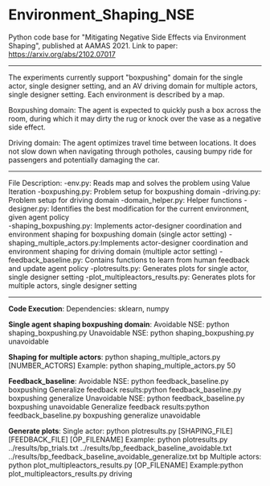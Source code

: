 # Environment_Shaping_NSE
Python code base for "Mitigating Negative Side Effects via Environment Shaping", published at AAMAS 2021. 
Link to paper: https://arxiv.org/abs/2102.07017

-----------------------------------------------------------------------------------------------------------
The experiments currently support "boxpushing" domain for the single actor, single designer setting, and an AV driving domain for multiple actors, single designer setting. Each environment is described by a map.

Boxpushing domain: The agent is expected to quickly push a box across the room, during which it may dirty the rug or knock over the vase as a negative side effect. 

Driving domain: The agent optimizes travel time between locations. It does not slow down when navigating through potholes, causing bumpy ride for passengers and potentially damaging the car. 

-----------------------------------------------------------------------------------------------------------
File Description:
-env.py: Reads map and solves the problem using Value Iteration
-boxpushing.py: Problem setup for boxpushing domain 
-driving.py: Problem setup for driving domain
-domain_helper.py: Helper functions
-designer.py: Identifies the best modification for the current environment, given agent policy  
-shaping_boxpushing.py: Implements actor-designer coordination and environment shaping for boxpushing domain (single actor setting)
-shaping_multiple_actors.py:Implements actor-designer coordination and environment shaping for driving domain (multiple actor setting)
-feedback_baseline.py: Contains functions to learn from human feedback and update agent policy
-plotresults.py: Generates plots for single actor, single designer setting
-plot_multipleactors_results.py: Generates plots for multiple actors, single designer setting

-----------------------------------------------------------------------------------------------------------

**Code Execution**:
Dependencies: sklearn, numpy

**Single agent shaping boxpushing domain**:
Avoidable NSE: python shaping_boxpushing.py 
Unavoidable NSE: python shaping_boxpushing.py unavoidable

**Shaping for multiple actors**:
python shaping_multiple_actors.py [NUMBER_ACTORS]
Example: python shaping_multiple_actors.py 50

**Feedback_baseline**:
Avoidable NSE: python feedback_baseline.py boxpushing
Generalize feedback results:python feedback_baseline.py boxpushing generalize
Unavoidable NSE: python feedback_baseline.py boxpushing unavoidable
Generalize feedback results:python feedback_baseline.py boxpushing generalize unavoidable

**Generate plots**:
Single actor: python plotresults.py [SHAPING_FILE] [FEEDBACK_FILE] [OP_FILENAME]
Example: python plotresults.py ../results/bp_trials.txt ../results/bp_feedback_baseline_avoidable.txt ../results/bp_feedback_baseline_avoidable_generalize.txt bp
Multiple actors: python plot_multipleactors_results.py [OP_FILENAME]
Example:python plot_multipleactors_results.py driving

